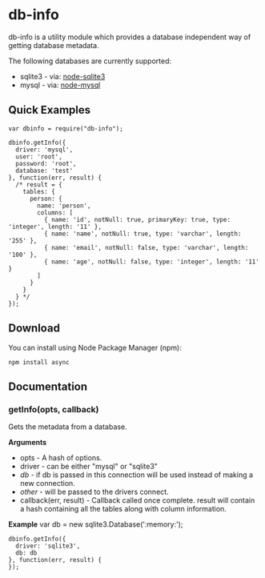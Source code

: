 # db-info

db-info is a utility module which provides a database independent way of
getting database metadata.

The following databases are currently supported:

 * sqlite3 - via: [node-sqlite3](https://github.com/developmentseed/node-sqlite3)
 * mysql - via: [node-mysql](https://github.com/felixge/node-mysql)

## Quick Examples
    var dbinfo = require("db-info");

    dbinfo.getInfo({
      driver: 'mysql',
      user: 'root',
      password: 'root',
      database: 'test'
    }, function(err, result) {
      /* result = {
        tables: {
          person: {
            name: 'person',
            columns: [
              { name: 'id', notNull: true, primaryKey: true, type: 'integer', length: '11' },
              { name: 'name', notNull: true, type: 'varchar', length: '255' },
              { name: 'email', notNull: false, type: 'varchar', length: '100' },
              { name: 'age', notNull: false, type: 'integer', length: '11' }
            ]
          }
        }
      } */
    });

## Download

You can install using Node Package Manager (npm):

    npm install async
    
## Documentation

### getInfo(opts, callback)

Gets the metadata from a database.

__Arguments__

 * opts - A hash of options.
  * driver - can be either "mysql" or "sqlite3"
  * _db_ - if db is passed in this connection will be used instead of making a new connection.
  * _other_ - will be passed to the drivers connect.
 * callback(err, result) - Callback called once complete. result will contain a hash containing all the tables
   along with column information.
   
__Example__
    var db = new sqlite3.Database(':memory:');
    
    dbinfo.getInfo({
      driver: 'sqlite3',
      db: db
    }, function(err, result) {
    });